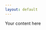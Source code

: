 ```yaml
---
layout: default
---
```


<div class="text-3xl flex justify-center p-32 bg-indigo-600 text-center text-white">Your content here</div>